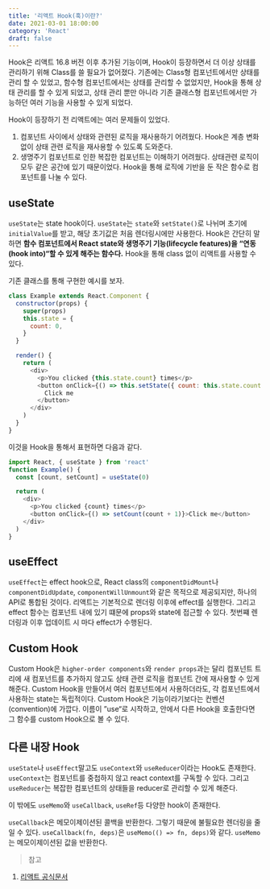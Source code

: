 ```yaml
---
title: '리액트 Hook(훅)이란?'
date: 2021-03-01 18:00:00
category: 'React'
draft: false
---
```


Hook은 리액트 16.8 버전 이후 추가된 기능이며, Hook이 등장하면서 더 이상 상태를 관리하기 위해 Class를 쓸 필요가 없어졌다. 기존에는 Class형 컴포넌트에서만 상태를 관리 할 수 있었고, 함수형 컴포넌트에서는 상태를 관리할 수 없었지만, Hook을 통해 상태 관리를 할 수 있게 되었고, 상태 관리 뿐만 아니라 기존 클래스형 컴포넌트에서만 가능하던 여러 기능을 사용할 수 있게 되었다.

Hook이 등장하기 전 리액트에는 여러 문제들이 있었다.

1. 컴포넌트 사이에서 상태와 관련된 로직을 재사용하기 어려웠다. Hook은 계층 변화 없이 상태 관련 로직을 재사용할 수 있도록 도와준다.
2. 생명주기 컴포넌트로 인한 복잡한 컴포넌트는 이해하기 어려웠다. 상태관련 로직이 모두 같은 공간에 있기 때문이었다. Hook을 통해 로직에 기반을 둔 작은 함수로 컴포넌트를 나눌 수 있다.

## useState

`useState`는 state hook이다. `useState`는 `state`와 `setState()`로 나뉘며 초기에 `initialValue`를 받고, 해당 초기값은 처음 렌더링시에만 사용한다. Hook은 간단히 말하면 **함수 컴포넌트에서 React state와 생명주기 기능(lifecycle features)을 “연동(hook into)“할 수 있게 해주는 함수다.** Hook을 통해 class 없이 리액트를 사용할 수 있다.

기존 클래스를 통해 구현한 예시를 보자.

```javascript
class Example extends React.Component {
  constructor(props) {
    super(props)
    this.state = {
      count: 0,
    }
  }

  render() {
    return (
      <div>
        <p>You clicked {this.state.count} times</p>
        <button onClick={() => this.setState({ count: this.state.count + 1 })}>
          Click me
        </button>
      </div>
    )
  }
}
```

이것을 Hook을 통해서 표현하면 다음과 같다.

```javascript
import React, { useState } from 'react'
function Example() {
  const [count, setCount] = useState(0)

  return (
    <div>
      <p>You clicked {count} times</p>
      <button onClick={() => setCount(count + 1)}>Click me</button>
    </div>
  )
}
```

## useEffect

`useEffect`는 effect hook으로, React class의 `componentDidMount`나 `componentDidUpdate`, `componentWillUnmount`와 같은 목적으로 제공되지만, 하나의 API로 통합된 것이다. 리액트는 기본적으로 렌더링 이후에 effect를 실행한다. 그리고 effect 함수는 컴포넌트 내에 있기 떄문에 props와 state에 접근할 수 있다. 첫번쨰 렌더링과 이후 업데이트 시 마다 effect가 수행된다.

## Custom Hook

Custom Hook은 `higher-order components`와 `render props`과는 달리 컴포넌트 트리에 새 컴포넌트를 추가하지 않고도 상태 관련 로직을 컴포넌트 간에 재사용할 수 있게 해준다. Custom Hook을 만들어서 여러 컴포넌트에서 사용하더라도, 각 컴포넌트에서 사용하는 state는 독립적이다. Custom Hook은 기능이라기보다는 컨벤션(convention)에 가깝다. 이름이 ”use“로 시작하고, 안에서 다른 Hook을 호출한다면 그 함수를 custom Hook으로 볼 수 있다.

## 다른 내장 Hook

`useState`나 `useEffect`말고도 `useContext`와 `useReducer`이라는 Hook도 존재한다. `useContext`는 컴포넌트를 중첩하지 않고 react context를 구독할 수 있다. 그리고 `useReducer`는 복잡한 컴포넌트의 상태들을 reducer로 관리할 수 있게 해준다.

이 밖에도 `useMemo`와 `useCallback`, `useRef`등 다양한 hook이 존재한다.

`useCallback`은 메모이제이션된 콜백을 반환한다. 그렇기 때문에 불필요한 렌더링을 줄일 수 있다. `useCallback(fn, deps)`은 `useMemo(() => fn, deps)`와 같다. `useMemo`는 메모이제이션된 값을 반환한다.

> 참고

1. [리액트 공식문서](https://ko.reactjs.org/docs/hooks-intro.html)
